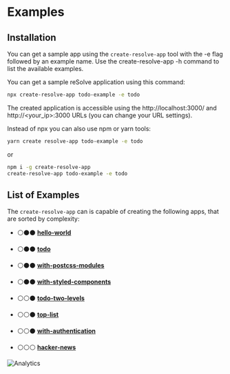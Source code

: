 # Examples

## Installation

You can get a sample app using the `create-resolve-app` tool with the -e flag followed by an example name. Use the create-resolve-app -h command to list the available examples.

You can get a sample reSolve application using this command:

```bash
npx create-resolve-app todo-example -e todo
```

The created application is accessible using the http://localhost:3000/ and http://<your_ip>:3000 URLs (you can change your URL settings).

Instead of npx you can also use npm or yarn tools:

```bash
yarn create resolve-app todo-example -e todo
```
or

```bash
npm i -g create-resolve-app
create-resolve-app todo-example -e todo
```

## List of Examples

The `create-resolve-app` can is capable of creating the following apps, that are sorted by complexity:

* ️️️️⚪️⚫️⚫️ [**hello-world**](https://github.com/reimagined/resolve/tree/master/examples/hello-world)
* ️️️️⚪️⚫️⚫️ [**todo**](https://github.com/reimagined/resolve/tree/master/examples/todo)
* ️️️️⚪️⚫️⚫️ [**with-postcss-modules**](https://github.com/reimagined/resolve/tree/master/examples/with-postcss-modules)
* ️️️️⚪️⚫️⚫️ [**with-styled-components**](https://github.com/reimagined/resolve/tree/master/examples/with-styled-components)

* ⚪️⚪️⚫️ [**todo-two-levels**](https://github.com/reimagined/resolve/tree/master/examples/todo-two-levels)
* ️️️️️️⚪️⚪️⚫️ [**top-list**](https://github.com/reimagined/resolve/tree/master/examples/top-list)
* ⚪️⚪️⚫️ [**with-authentication**](https://github.com/reimagined/resolve/tree/master/examples/with-authentication)

* ⚪️⚪️⚪️ [**hacker-news**](https://github.com/reimagined/resolve/tree/master/examples/hacker-news)


![Analytics](https://ga-beacon.appspot.com/UA-118635726-1/examples-index-readme?pixel)
